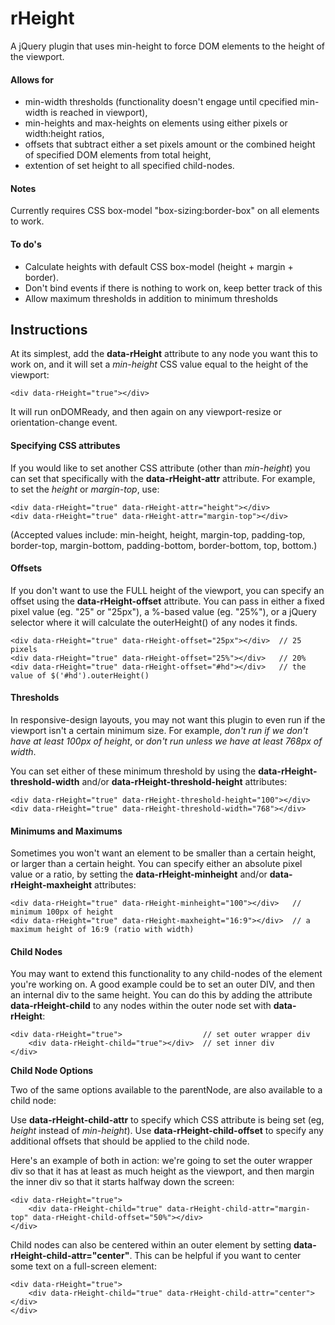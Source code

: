 rHeight
======

A jQuery plugin that uses min-height to force DOM elements to the height of the viewport.

#### Allows for

- min-width thresholds (functionality doesn't engage until cpecified min-width is reached in viewport),
- min-heights and max-heights on elements using either pixels or width:height ratios,
- offsets that subtract either a set pixels amount or the combined height of specified DOM elements from total height,
- extention of set height to all specified child-nodes.

#### Notes

Currently requires CSS box-model "box-sizing:border-box" on all elements to work. 

#### To do's

- Calculate heights with default CSS box-model (height + margin + border).
- Don't bind events if there is nothing to work on, keep better track of this
- Allow maximum thresholds in addition to minimum thresholds



Instructions
------------

At its simplest, add the **data-rHeight** attribute to any node you want this to work on, and it will set a *min-height* CSS value equal to the height of the viewport:

    <div data-rHeight="true"></div>

It will run onDOMReady, and then again on any viewport-resize or orientation-change event.

#### Specifying CSS attributes

If you would like to set another CSS attribute (other than *min-height*) you can set that specifically with the **data-rHeight-attr** attribute. For example, to set the *height* or *margin-top*, use:

    <div data-rHeight="true" data-rHeight-attr="height"></div>
    <div data-rHeight="true" data-rHeight-attr="margin-top"></div>
    
(Accepted values include: min-height, height, margin-top, padding-top, border-top, margin-bottom, padding-bottom, border-bottom, top, bottom.)

#### Offsets

If you don't want to use the FULL height of the viewport, you can specify an offset using the **data-rHeight-offset** attribute. You can pass in either a fixed pixel value (eg. "25" or "25px"), a %-based value (eg. "25%"), or a jQuery selector where it will calculate the outerHeight() of any nodes it finds. 

    <div data-rHeight="true" data-rHeight-offset="25px"></div>  // 25 pixels
    <div data-rHeight="true" data-rHeight-offset="25%"></div>   // 20%
    <div data-rHeight="true" data-rHeight-offset="#hd"></div>   // the value of $('#hd').outerHeight()

#### Thresholds

In responsive-design layouts, you may not want this plugin to even run if the viewport isn't a certain minimum size. For example, *don't run if we don't have at least 100px of height*, or *don't run unless we have at least 768px of width*.

You can set either of these minimum threshold by using the **data-rHeight-threshold-width** and/or **data-rHeight-threshold-height** attributes:

    <div data-rHeight="true" data-rHeight-threshold-height="100"></div>
    <div data-rHeight="true" data-rHeight-threshold-width="768"></div>

#### Minimums and Maximums

Sometimes you won't want an element to be smaller than a certain height, or larger than a certain height. You can specify either an absolute pixel value or a ratio, by setting the **data-rHeight-minheight** and/or **data-rHeight-maxheight** attributes:

    <div data-rHeight="true" data-rHeight-minheight="100"></div>   // minimum 100px of height
    <div data-rHeight="true" data-rHeight-maxheight="16:9"></div>  // a maximum height of 16:9 (ratio with width)
    
#### Child Nodes

You may want to extend this functionality to any child-nodes of the element you're working on. A good example could be to set an outer DIV, and then an internal div to the same height. You can do this by adding the attribute **data-rHeight-child** to any nodes within the outer node set with **data-rHeight**:

    <div data-rHeight="true">                  // set outer wrapper div
        <div data-rHeight-child="true"></div>  // set inner div
    </div>
    
**Child Node Options**

Two of the same options available to the parentNode, are also available to a child node:

Use **data-rHeight-child-attr** to specify which CSS attribute is being set (eg, *height* instead of *min-height*). Use **data-rHeight-child-offset** to specify any additional offsets that should be applied to the child node. 

Here's an example of both in action: we're going to set the outer wrapper div so that it has at least as much height as the viewport, and then margin the inner div so that it starts halfway down the screen:

    <div data-rHeight="true">
        <div data-rHeight-child="true" data-rHeight-child-attr="margin-top" data-rHeight-child-offset="50%"></div>
    </div>

Child nodes can also be centered within an outer element by setting **data-rHeight-child-attr="center"**. This can be helpful if you want to center some text on a full-screen element:

    <div data-rHeight="true">
        <div data-rHeight-child="true" data-rHeight-child-attr="center"></div>
    </div>


